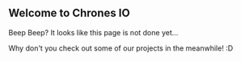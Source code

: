 ## Welcome to Chrones IO

Beep Beep? It looks like this page is not done yet...

Why don't you check out some of our projects in the meanwhile! :D
